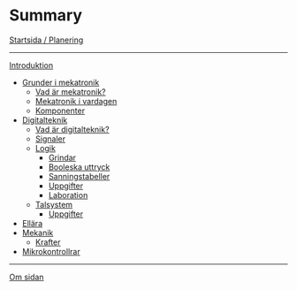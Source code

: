# Summary

[Startsida / Planering](index.md)

---

[Introduktion](introduktion/index.md)
- [Grunder i mekatronik](grunder-i-mekatronik/index.md)
  - [Vad är mekatronik?](grunder-i-mekatronik/vad-ar-mekatronik/index.md)
  - [Mekatronik i vardagen](grunder-i-mekatronik/mekatronik-i-vardagen/index.md)
  - [Komponenter](grunder-i-mekatronik/komponenter/index.md)
- [Digitalteknik](digitalteknik/index.md)
  - [Vad är digitalteknik?](digitalteknik/vad-ar-digitalteknik/index.md)
  - [Signaler](digitalteknik/signaler/index.md)
  - [Logik](digitalteknik/logik/index.md)
    - [Grindar](digitalteknik/grindar/index.md)
    - [Booleska uttryck](digitalteknik/booleska-uttryck/index.md)
    - [Sanningstabeller](digitalteknik/sanningstabeller/index.md)
    - [Uppgifter](digitalteknik/logik/uppgifter/index.md)
    - [Laboration](digitalteknik/logik/laboration/index.md)
  - [Talsystem](digitalteknik/talsystem/index.md)
    - [Uppgifter](digitalteknik/talsystem/uppgifter/index.md)
- [Ellära]()
- [Mekanik]()
  - [Krafter]()
- [Mikrokontrollrar]()

---

<!-- [Begrepp](begrepp/index.md) -->

[Om sidan](om-sidan/index.md)
